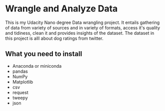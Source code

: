 # Wrangle and Analyze Data
This is my Udacity Nano degree Data wrangling project. It entails gathering of data from variety of sources and in variety  of formats, access it's quality and tidiness, clean it and provides insights of the dataset. The dataset in this project is alll about dog ratings from twitter.

## What you need to install
* Anaconda or miniconda
* pandas
* NumPy
* Matplotlib
* csv
* request
* tweepy
* json
